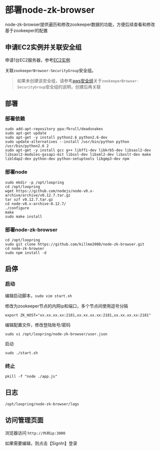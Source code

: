 # 部署node-zk-browser

node-zk-browser提供遍历和修改zookeeper数据的功能，方便后续查看和修改基于zookeeper的配置

## 申请EC2实例并关联安全组
申请1台EC2服务器，参考[EC2实例](new_ec2_cn.md)

关联`zookeeperBrowser-SecurityGroup`安全组。
> 如果未创建该安全组，请参考[aws安全组](security_group_cn.md)关于`zookeeperBrowser-SecurityGroup`安全组的说明，创建后再关联

## 部署

### 部署依赖
```
sudo add-apt-repository ppa:fkrull/deadsnakes
sudo apt-get update
sudo apt-get -y install python2.6 python2.6-dev
sudo update-alternatives --install /usr/bin/python python /usr/bin/python2.6 2
sudo apt-get -y install gcc g++ libffi-dev libkrb5-dev libsasl2-dev libsasl2-modules-gssapi-mit libssl-dev libxml2-dev libxslt-dev make libldap2-dev python-dev python-setuptools libgmp3-dev npm
```

### 部署node
```
sudo mkdir -p /opt/loopring
cd /opt/loopring
wget https://github.com/nodejs/node-v0.x-archive/archive/v0.12.7.tar.gz
tar xzf v0.12.7.tar.gz
cd node-v0.x-archive-0.12.7/
./configure
make
sudo make install
```

### 部署node-zk-browser
```
cd /opt/loopring
sudo git clone https://github.com/killme2008/node-zk-browser.git
cd node-zk-browser
sudo npm install -d
```

## 启停

### 启动
编辑启动脚本，`sudo vim start.sh`

修改为zookeeper节点的内网ip和端口，多个节点间使用逗号分隔
```
export ZK_HOST="xx.xx.xx.xx:2181,xx.xx.xx.xx:2181,xx.xx.xx.xx:2181"
```

编辑配置文件，修改登陆账号/密码

`sudo vi /opt/loopring/node-zk-browser/user.json`


启动
```
sudo ./start.sh

```

### 终止
```
pkill -f "node ./app.js"
```

## 日志
`/opt/loopring/node-zk-browser/logs`


## 访问管理页面

浏览器访问  `http://外网ip:3000`

如果需要编辑，则点击【SignIn】登录
